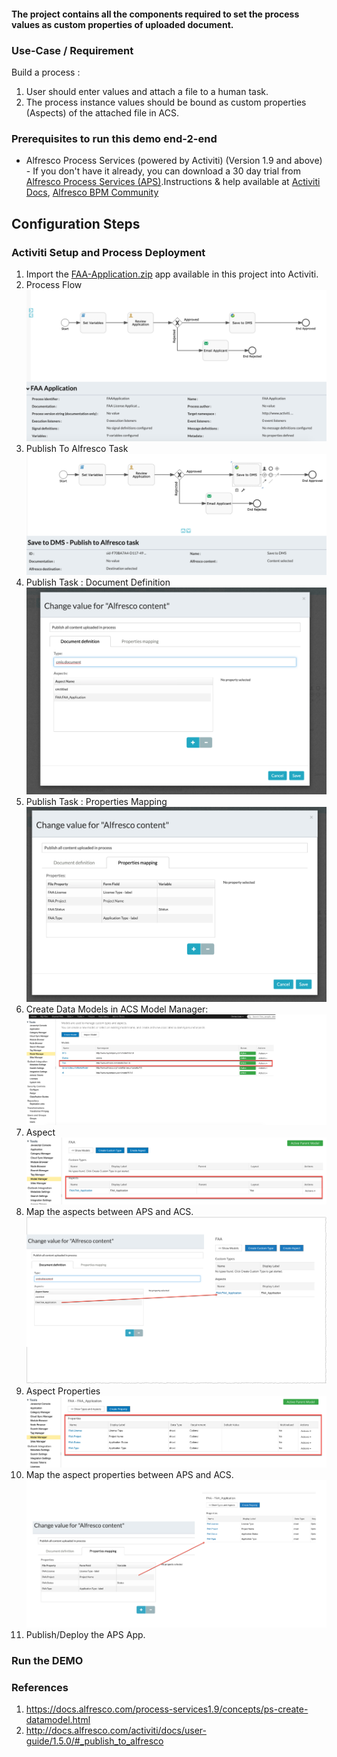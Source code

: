 #### The project contains all the components required to set the process values as custom properties of uploaded document.

### Use-Case / Requirement
Build a process :
1. User should enter values and attach a file to a human task.
2. The process instance values should be bound as custom properties (Aspects) of the attached file in ACS.


### Prerequisites to run this demo end-2-end

* Alfresco Process Services (powered by Activiti) (Version 1.9 and above) - If you don't have it already, you can download a 30 day trial from [Alfresco Process Services (APS)](https://www.alfresco.com/products/business-process-management/alfresco-activiti).Instructions & help available at [Activiti Docs](http://docs.alfresco.com/activiti/docs/), [Alfresco BPM Community](https://community.alfresco.com/community/bpm)


## Configuration Steps

### Activiti Setup and Process Deployment
1. Import the [FAA-Application.zip](FAA-Application.zip) app available in this project into Activiti.
2. Process Flow  ![Process-Flow](Process-Flow.png)
3. Publish To Alfresco Task  ![Publish](Publish.png)
4. Publish Task : Document Definition ![Publish-Task-Configuration-Doc-Definition](Publish-Task-Configuration-Doc-Definition.png)
5. Publish Task : Properties Mapping ![Publish-Task-Configuration-Props-Mapping](Publish-Task-Configuration-Props-Mapping.png)
6. Create Data Models in ACS Model Manager: ![ACS-Model-Manager](ACS-Model-Manager.png)
7. Aspect ![Aspect](Aspect.png)
8. Map the aspects between APS and ACS. ![Aspect-Mapping](Aspect-Mapping.png)
9. Aspect Properties![Aspect-Properties](Aspect-Properties.png)
10. Map the aspect properties between APS and ACS. ![All-Properties-Mapping](All-Properties-Mapping.png)
11. Publish/Deploy the APS App.

### Run the DEMO


### References
1. https://docs.alfresco.com/process-services1.9/concepts/ps-create-datamodel.html
2. http://docs.alfresco.com/activiti/docs/user-guide/1.5.0/#_publish_to_alfresco